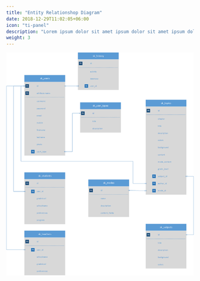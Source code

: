 ```yaml
---
title: "Entity Relationshop Diagram"
date: 2018-12-29T11:02:05+06:00
icon: "ti-panel"
description: "Lorem ipsum dolor sit amet ipsum dolor sit amet ipsum dolor sit amet"
weight: 3
---
```


![image](erd.png)
